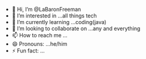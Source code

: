 - 👋 Hi, I’m @LaBaronFreeman
- 👀 I’m interested in ...all things tech
- 🌱 I’m currently learning ...coding(java)
- 💞️ I’m looking to collaborate on ...any and everything
- 📫 How to reach me ...
- 😄 Pronouns: ...he/him
- ⚡ Fun fact: ...

<!---
LaBaronFreeman/LaBaronFreeman is a ✨ special ✨ repository because its `README.md` (this file) appears on your GitHub profile.
You can click the Preview link to take a look at your changes.
--->
